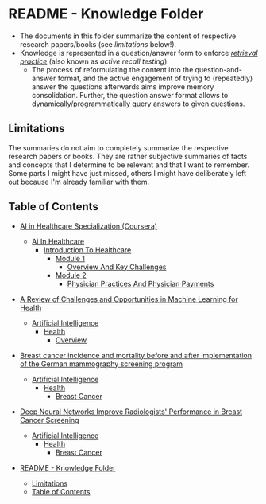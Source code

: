 # README - Knowledge Folder

- The documents in this folder summarize the content of respective research papers/books (see *limitations* below!).
- Knowledge is represented in a question/answer form to enforce [_retrieval practice_](https://www.learningscientists.org/retrieval-practice) (also known as  _active recall testing_):
  - The process of reformulating the content into the question-and-answer format, and the active engagement of trying to (repeatedly) answer the questions afterwards aims improve memory consolidation. Further, the question answer format allows to dynamically/programmatically query answers to given questions.

## Limitations

The summaries do not aim to completely summarize the respective research papers or books. They are rather subjective summaries of facts and concepts that I determine to be relevant and that I want to
remember. Some parts I might have just missed, others I might have deliberately left out because I'm already familiar with them.

## Table of Contents


   * [AI in Healthcare Specialization (Coursera)](ai_in_healthcare_specialization_(coursera).md#ai-in-healthcare-specialization-coursera)
      * [Ai In Healthcare](ai_in_healthcare_specialization_(coursera).md#ai-in-healthcare)
         * [Introduction To Healthcare](ai_in_healthcare_specialization_(coursera).md#introduction-to-healthcare)
            * [Module 1](ai_in_healthcare_specialization_(coursera).md#module-1)
               * [Overview And Key Challenges](ai_in_healthcare_specialization_(coursera).md#overview-and-key-challenges)
            * [Module 2](ai_in_healthcare_specialization_(coursera).md#module-2)
               * [Physician Practices And Physician Payments](ai_in_healthcare_specialization_(coursera).md#physician-practices-and-physician-payments)

   * [A Review of Challenges and Opportunities in Machine Learning for Health](a_review_of_challenges_and_opportunities_in_machine_learning_for_health.md#a-review-of-challenges-and-opportunities-in-machine-learning-for-health)
      * [Artificial Intelligence](a_review_of_challenges_and_opportunities_in_machine_learning_for_health.md#artificial-intelligence)
         * [Health](a_review_of_challenges_and_opportunities_in_machine_learning_for_health.md#health)
            * [Overview](a_review_of_challenges_and_opportunities_in_machine_learning_for_health.md#overview)

   * [Breast cancer incidence and mortality before and after implementation of the German mammography screening program](breast_cancer_incidence_and_mortality_before_and_after_implementation_of_the_german_mammography_screening_program.md#breast-cancer-incidence-and-mortality-before-and-after-implementation-of-the-german-mammography-screening-program)
      * [Artificial Intelligence](breast_cancer_incidence_and_mortality_before_and_after_implementation_of_the_german_mammography_screening_program.md#artificial-intelligence)
         * [Health](breast_cancer_incidence_and_mortality_before_and_after_implementation_of_the_german_mammography_screening_program.md#health)
            * [Breast Cancer](breast_cancer_incidence_and_mortality_before_and_after_implementation_of_the_german_mammography_screening_program.md#breast-cancer)

   * [Deep Neural Networks Improve Radiologists' Performance in Breast Cancer Screening](deep_neural_networks_improve_radiologists'_performance_in_breast_cancer_screening.md#deep-neural-networks-improve-radiologists-performance-in-breast-cancer-screening)
      * [Artificial Intelligence](deep_neural_networks_improve_radiologists'_performance_in_breast_cancer_screening.md#artificial-intelligence)
         * [Health](deep_neural_networks_improve_radiologists'_performance_in_breast_cancer_screening.md#health)
            * [Breast Cancer](deep_neural_networks_improve_radiologists'_performance_in_breast_cancer_screening.md#breast-cancer)

   * [README - Knowledge Folder](readme.md#readme---knowledge-folder)
      * [Limitations](readme.md#limitations)
      * [Table of Contents](readme.md#table-of-contents)

